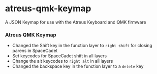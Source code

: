 # atreus-qmk-keymap
A JSON Keymap for use with the Atreus Keyboard and QMK firmware

### Atreus QMK Keymap

* Changed the Shift key in the function layer to `right shift` for closing parens in SpaceCadet
* Set keycodes for SpaceCadet shift in all layers
* Change the alt keycodes to `right alt` in all layers
* Changed the backspace key in the function layer to a `delete` key

